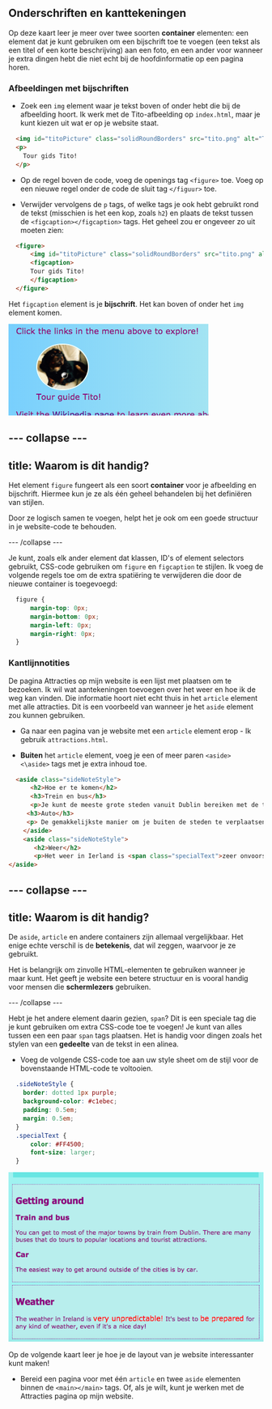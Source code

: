 ## Onderschriften en kanttekeningen

Op deze kaart leer je meer over twee soorten **container** elementen: een element dat je kunt gebruiken om een ​​bijschrift toe te voegen (een tekst als een titel of een korte beschrijving) aan een foto, en een ander voor wanneer je extra dingen hebt die niet echt bij de hoofdinformatie op een pagina horen.

### Afbeeldingen met bijschriften

+ Zoek een `img` element waar je tekst boven of onder hebt die bij de afbeelding hoort. Ik werk met de Tito-afbeelding op `index.html`, maar je kunt kiezen uit wat er op je website staat. 

```html
  <img id="titoPicture" class="solidRoundBorders" src="tito.png" alt="Tito the dog" />          
  <p>
    Tour gids Tito!
  </p>
```

+ Op de regel boven de code, voeg de openings tag `<figure>` toe. Voeg op een nieuwe regel onder de code de sluit tag `</figuur>` toe.

+ Verwijder vervolgens de `p` tags, of welke tags je ook hebt gebruikt rond de tekst (misschien is het een kop, zoals `h2`) en plaats de tekst tussen de `<figcaption></figcaption>` tags. Het geheel zou er ongeveer zo uit moeten zien:

```html
  <figure>
      <img id="titoPicture" class="solidRoundBorders" src="tito.png" alt="Tito the dog" />          
      <figcaption>
      Tour gids Tito!
      </figcaption>
  </figure>
```

Het `figcaption` element is je **bijschrift**. Het kan boven of onder het `img` element komen.

![Picture of Tito with a caption](images/figureAndCaption.png)

## \--- collapse \---

## title: Waarom is dit handig?

Het element `figure` fungeert als een soort **container** voor je afbeelding en bijschrift. Hiermee kun je ze als één geheel behandelen bij het definiëren van stijlen.

Door ze logisch samen te voegen, helpt het je ook om een ​​goede structuur in je website-code te behouden.

\--- /collapse \---

Je kunt, zoals elk ander element dat klassen, ID's of element selectors gebruikt, CSS-code gebruiken om `figure` en `figcaption` te stijlen. Ik voeg de volgende regels toe om de extra spatiëring te verwijderen die door de nieuwe container is toegevoegd:

```css
  figure { 
      margin-top: 0px;
      margin-bottom: 0px;
      margin-left: 0px;
      margin-right: 0px;
  }
```

### Kantlijnnotities

De pagina Attracties op mijn website is een lijst met plaatsen om te bezoeken. Ik wil wat aantekeningen toevoegen over het weer en hoe ik de weg kan vinden. Die informatie hoort niet echt thuis in het `article` element met alle attracties. Dit is een voorbeeld van wanneer je het `aside` element zou kunnen gebruiken.

+ Ga naar een pagina van je website met een `article` element erop - Ik gebruik `attractions.html`.

+ **Buiten** het `article` element, voeg je een of meer paren `<aside> <\aside>` tags met je extra inhoud toe.

```html
  <aside class="sideNoteStyle">
      <h2>Hoe er te komen</h2>
      <h3>Trein en bus</h3>
      <p>Je kunt de meeste grote steden vanuit Dublin bereiken met de trein. Er zijn veel tourbussen die je naar populaire locaties en toeristische attracties kunnen brengen. </p>
     <h3>Auto</h3> 
     <p> De gemakkelijkste manier om je buiten de steden te verplaatsen, is met de auto. </p>
    </aside>
    <aside class="sideNoteStyle">
       <h2>Weer</h2>
       <p>Het weer in Ierland is <span class="specialText">zeer onvoorspelbaar!</span> Het is het beste om op elk weertype <span class="specialText">voorbereid te zijn</span>, zelfs als het een mooie dag is!</p>
</aside>
```

## \--- collapse \---

## title: Waarom is dit handig?

De `aside`, `article` en andere containers zijn allemaal vergelijkbaar. Het enige echte verschil is de **betekenis**, dat wil zeggen, waarvoor je ze gebruikt.

Het is belangrijk om zinvolle HTML-elementen te gebruiken wanneer je maar kunt. Het geeft je website een betere structuur en is vooral handig voor mensen die **schermlezers** gebruiken.

\--- /collapse \---

Hebt je het andere element daarin gezien, `span`? Dit is een speciale tag die je kunt gebruiken om extra CSS-code toe te voegen! Je kunt van alles tussen een een paar `span` tags plaatsen. Het is handig voor dingen zoals het stylen van een **gedeelte** van de tekst in een alinea.

+ Voeg de volgende CSS-code toe aan uw style sheet om de stijl voor de bovenstaande HTML-code te voltooien.

```css
  .sideNoteStyle {
    border: dotted 1px purple;
    background-color: #c1ebec;
    padding: 0.5em;
    margin: 0.5em;
  }
  .specialText {
      color: #FF4500;
      font-size: larger;
  }
```

![Additional notes with their own styling](images/asidesStyled.png)

Op de volgende kaart leer je hoe je de layout van je website interessanter kunt maken!

+ Bereid een pagina voor met één `article` en twee `aside` elementen binnen de `<main></main>` tags. Of, als je wilt, kunt je werken met de Attracties pagina op mijn website.
